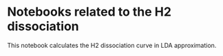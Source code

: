 # Notebooks related to the H2 dissociation

This notebook calculates the H2 dissociation curve in LDA approximation.
